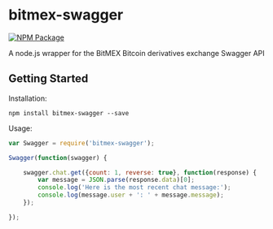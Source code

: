 # bitmex-swagger

[![NPM Package](https://img.shields.io/npm/v/bitmex-swagger.svg?style=flat-square)](https://www.npmjs.org/package/bitmex-swagger)

A node.js wrapper for the BitMEX Bitcoin derivatives exchange Swagger API

## Getting Started

Installation:

```
npm install bitmex-swagger --save
```

Usage:

```javascript
var Swagger = require('bitmex-swagger');

Swagger(function(swagger) {

    swagger.chat.get({count: 1, reverse: true}, function(response) {
        var message = JSON.parse(response.data)[0];
        console.log('Here is the most recent chat message:');
        console.log(message.user + ': ' + message.message);
    });

});
```
